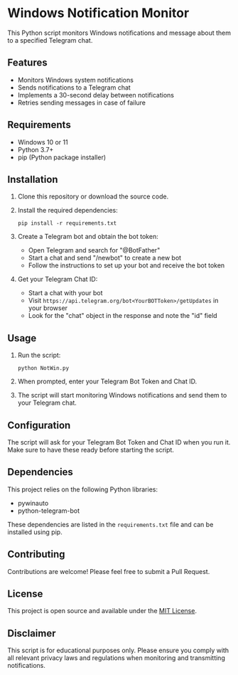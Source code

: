 # Windows Notification Monitor

This Python script monitors Windows notifications and message about them to a specified Telegram chat.

## Features

- Monitors Windows system notifications
- Sends notifications to a Telegram chat
- Implements a 30-second delay between notifications
- Retries sending messages in case of failure

## Requirements

- Windows 10 or 11
- Python 3.7+
- pip (Python package installer)

## Installation

1. Clone this repository or download the source code.

2. Install the required dependencies:

   ```
   pip install -r requirements.txt
   ```

3. Create a Telegram bot and obtain the bot token:

   - Open Telegram and search for "@BotFather"
   - Start a chat and send "/newbot" to create a new bot
   - Follow the instructions to set up your bot and receive the bot token

4. Get your Telegram Chat ID:
   - Start a chat with your bot
   - Visit `https://api.telegram.org/bot<YourBOTToken>/getUpdates` in your browser
   - Look for the "chat" object in the response and note the "id" field

## Usage

1. Run the script:

   ```
   python NotWin.py
   ```

2. When prompted, enter your Telegram Bot Token and Chat ID.

3. The script will start monitoring Windows notifications and send them to your Telegram chat.

## Configuration

The script will ask for your Telegram Bot Token and Chat ID when you run it. Make sure to have these ready before starting the script.

## Dependencies

This project relies on the following Python libraries:

- pywinauto
- python-telegram-bot

These dependencies are listed in the `requirements.txt` file and can be installed using pip.

## Contributing

Contributions are welcome! Please feel free to submit a Pull Request.

## License

This project is open source and available under the [MIT License](LICENSE).

## Disclaimer

This script is for educational purposes only. Please ensure you comply with all relevant privacy laws and regulations when monitoring and transmitting notifications.

